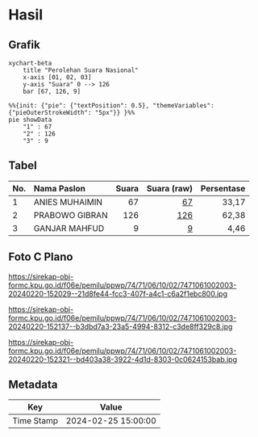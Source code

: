 # Hasil

## Grafik

```mermaid
xychart-beta
    title "Perolehan Suara Nasional"
    x-axis [01, 02, 03]
    y-axis "Suara" 0 --> 126
    bar [67, 126, 9]
```

```mermaid
%%{init: {"pie": {"textPosition": 0.5}, "themeVariables": {"pieOuterStrokeWidth": "5px"}} }%%
pie showData
    "1" : 67
    "2" : 126
    "3" : 9
```

## Tabel

| No. | Nama Paslon    | Suara | Suara (raw) | Persentase |
|:--- |:-------------- | -----:| -----------:| ----------:|
| 1   | ANIES MUHAIMIN | 67    | [67][p-1]   | 33,17      |
| 2   | PRABOWO GIBRAN | 126   | [126][p-2]  | 62,38      |
| 3   | GANJAR MAHFUD  | 9     | [9][p-3]    | 4,46       |


[p-1]: https://github.com/gigit-pemilu/pemilu-2024/blob/main/pilpres/hitung-suara/sub/74-sulawesi-tenggara/sub/71-kota-kendari/sub/06-abeli/sub/1002-lapulu/sub/003-tps/sub/paslon-1.txt
[p-2]: https://github.com/gigit-pemilu/pemilu-2024/blob/main/pilpres/hitung-suara/sub/74-sulawesi-tenggara/sub/71-kota-kendari/sub/06-abeli/sub/1002-lapulu/sub/003-tps/sub/paslon-2.txt
[p-3]: https://github.com/gigit-pemilu/pemilu-2024/blob/main/pilpres/hitung-suara/sub/74-sulawesi-tenggara/sub/71-kota-kendari/sub/06-abeli/sub/1002-lapulu/sub/003-tps/sub/paslon-3.txt

## Foto C Plano

https://sirekap-obj-formc.kpu.go.id/f06e/pemilu/ppwp/74/71/06/10/02/7471061002003-20240220-152029--21d8fe44-fcc3-407f-a4c1-c6a2f1ebc800.jpg

https://sirekap-obj-formc.kpu.go.id/f06e/pemilu/ppwp/74/71/06/10/02/7471061002003-20240220-152137--b3dbd7a3-23a5-4994-8312-c3de8ff329c8.jpg

https://sirekap-obj-formc.kpu.go.id/f06e/pemilu/ppwp/74/71/06/10/02/7471061002003-20240220-152321--bd403a38-3922-4d1d-8303-0c0624153bab.jpg


## Metadata

| Key        | Value               |
| ---------- | ------------------- |
| Time Stamp | 2024-02-25 15:00:00 |



